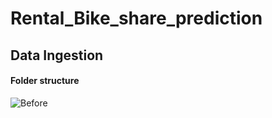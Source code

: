 # Rental_Bike_share_prediction



## Data Ingestion 

#### Folder structure 

![Before](https://user-images.githubusercontent.com/109200332/226114604-c3fd16d1-522f-4798-92fd-aa91c397d7f7.png)
